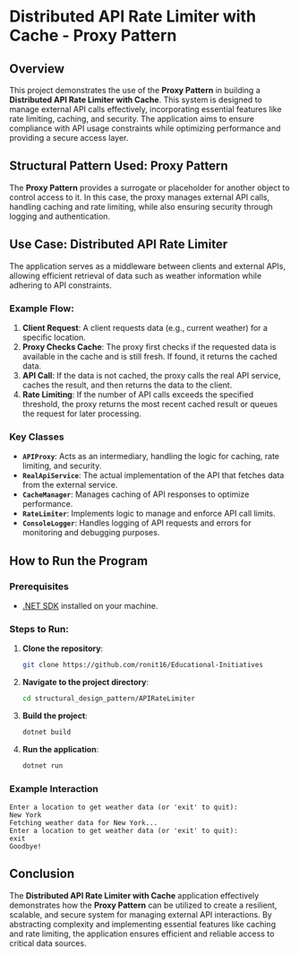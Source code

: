 # Distributed API Rate Limiter with Cache - Proxy Pattern

## Overview

This project demonstrates the use of the **Proxy Pattern** in building a **Distributed API Rate Limiter with Cache**. This system is designed to manage external API calls effectively, incorporating essential features like rate limiting, caching, and security. The application aims to ensure compliance with API usage constraints while optimizing performance and providing a secure access layer.

## Structural Pattern Used: Proxy Pattern

The **Proxy Pattern** provides a surrogate or placeholder for another object to control access to it. In this case, the proxy manages external API calls, handling caching and rate limiting, while also ensuring security through logging and authentication.

## Use Case: Distributed API Rate Limiter

The application serves as a middleware between clients and external APIs, allowing efficient retrieval of data such as weather information while adhering to API constraints.

### Example Flow:

1. **Client Request**: A client requests data (e.g., current weather) for a specific location.
2. **Proxy Checks Cache**: The proxy first checks if the requested data is available in the cache and is still fresh. If found, it returns the cached data.
3. **API Call**: If the data is not cached, the proxy calls the real API service, caches the result, and then returns the data to the client.
4. **Rate Limiting**: If the number of API calls exceeds the specified threshold, the proxy returns the most recent cached result or queues the request for later processing.

### Key Classes

- **`APIProxy`**: Acts as an intermediary, handling the logic for caching, rate limiting, and security.
- **`RealApiService`**: The actual implementation of the API that fetches data from the external service.
- **`CacheManager`**: Manages caching of API responses to optimize performance.
- **`RateLimiter`**: Implements logic to manage and enforce API call limits.
- **`ConsoleLogger`**: Handles logging of API requests and errors for monitoring and debugging purposes.

## How to Run the Program

### Prerequisites

- [.NET SDK](https://dotnet.microsoft.com/download) installed on your machine.

### Steps to Run:
1. **Clone the repository**:
   ```bash
   git clone https://github.com/ronit16/Educational-Initiatives
   ```
2. **Navigate to the project directory**:
   ```bash
   cd structural_design_pattern/APIRateLimiter
   ```
3. **Build the project**:
   ```bash
   dotnet build
   ```
4. **Run the application**:
   ```bash
   dotnet run
   ```

### Example Interaction

```
Enter a location to get weather data (or 'exit' to quit):
New York
Fetching weather data for New York...
Enter a location to get weather data (or 'exit' to quit):
exit
Goodbye!
```

## Conclusion

The **Distributed API Rate Limiter with Cache** application effectively demonstrates how the **Proxy Pattern** can be utilized to create a resilient, scalable, and secure system for managing external API interactions. By abstracting complexity and implementing essential features like caching and rate limiting, the application ensures efficient and reliable access to critical data sources.